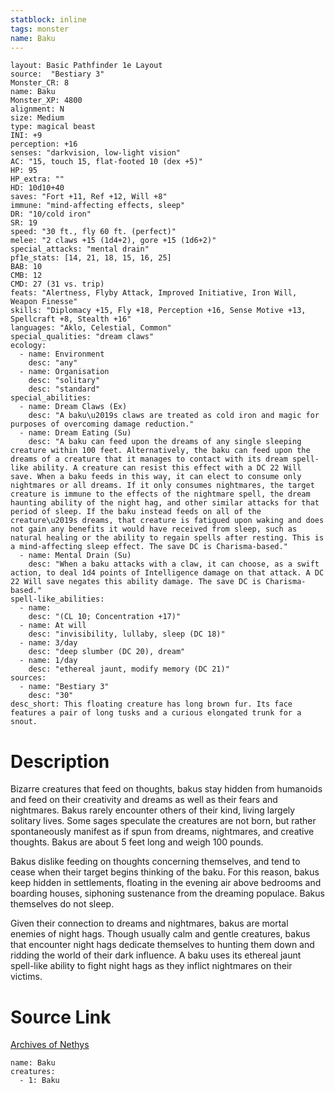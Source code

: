 ```yaml
---
statblock: inline
tags: monster
name: Baku
---
```

```statblock
layout: Basic Pathfinder 1e Layout
source:  "Bestiary 3"
Monster_CR: 8
name: Baku
Monster_XP: 4800
alignment: N
size: Medium
type: magical beast
INI: +9
perception: +16
senses: "darkvision, low-light vision"
AC: "15, touch 15, flat-footed 10 (dex +5)"
HP: 95
HP_extra: ""
HD: 10d10+40
saves: "Fort +11, Ref +12, Will +8"
immune: "mind-affecting effects, sleep"
DR: "10/cold iron"
SR: 19
speed: "30 ft., fly 60 ft. (perfect)"
melee: "2 claws +15 (1d4+2), gore +15 (1d6+2)"
special_attacks: "mental drain"
pf1e_stats: [14, 21, 18, 15, 16, 25]
BAB: 10
CMB: 12
CMD: 27 (31 vs. trip)
feats: "Alertness, Flyby Attack, Improved Initiative, Iron Will, Weapon Finesse"
skills: "Diplomacy +15, Fly +18, Perception +16, Sense Motive +13, Spellcraft +8, Stealth +16"
languages: "Aklo, Celestial, Common"
special_qualities: "dream claws"
ecology:
  - name: Environment
    desc: "any"
  - name: Organisation
    desc: "solitary"
    desc: "standard"
special_abilities:
  - name: Dream Claws (Ex)
    desc: "A baku\u2019s claws are treated as cold iron and magic for purposes of overcoming damage reduction."
  - name: Dream Eating (Su)
    desc: "A baku can feed upon the dreams of any single sleeping creature within 100 feet. Alternatively, the baku can feed upon the dreams of a creature that it manages to contact with its dream spell-like ability. A creature can resist this effect with a DC 22 Will save. When a baku feeds in this way, it can elect to consume only nightmares or all dreams. If it only consumes nightmares, the target creature is immune to the effects of the nightmare spell, the dream haunting ability of the night hag, and other similar attacks for that period of sleep. If the baku instead feeds on all of the creature\u2019s dreams, that creature is fatigued upon waking and does not gain any benefits it would have received from sleep, such as natural healing or the ability to regain spells after resting. This is a mind-affecting sleep effect. The save DC is Charisma-based."
  - name: Mental Drain (Su)
    desc: "When a baku attacks with a claw, it can choose, as a swift action, to deal 1d4 points of Intelligence damage on that attack. A DC 22 Will save negates this ability damage. The save DC is Charisma-based."
spell-like_abilities:
  - name:
    desc: "(CL 10; Concentration +17)"
  - name: At will
    desc: "invisibility, lullaby, sleep (DC 18)"
  - name: 3/day
    desc: "deep slumber (DC 20), dream"
  - name: 1/day
    desc: "ethereal jaunt, modify memory (DC 21)"
sources:
  - name: "Bestiary 3"
    desc: "30"
desc_short: This floating creature has long brown fur. Its face features a pair of long tusks and a curious elongated trunk for a snout.
```
# Description
Bizarre creatures that feed on thoughts, bakus stay hidden from humanoids and feed on their creativity and dreams as well as their fears and nightmares. Bakus rarely encounter others of their kind, living largely solitary lives. Some sages speculate the creatures are not born, but rather spontaneously manifest as if spun from dreams, nightmares, and creative thoughts. Bakus are about 5 feet long and weigh 100 pounds.

Bakus dislike feeding on thoughts concerning themselves, and tend to cease when their target begins thinking of the baku. For this reason, bakus keep hidden in settlements, floating in the evening air above bedrooms and boarding houses, siphoning sustenance from the dreaming populace. Bakus themselves do not sleep.

Given their connection to dreams and nightmares, bakus are mortal enemies of night hags. Though usually calm and gentle creatures, bakus that encounter night hags dedicate themselves to hunting them down and ridding the world of their dark influence. A baku uses its ethereal jaunt spell-like ability to fight night hags as they inflict nightmares on their victims.
# Source Link
[Archives of Nethys](https://aonprd.com/MonsterDisplay.aspx?ItemName=Baku)
```encounter-table
name: Baku
creatures:
  - 1: Baku
```
